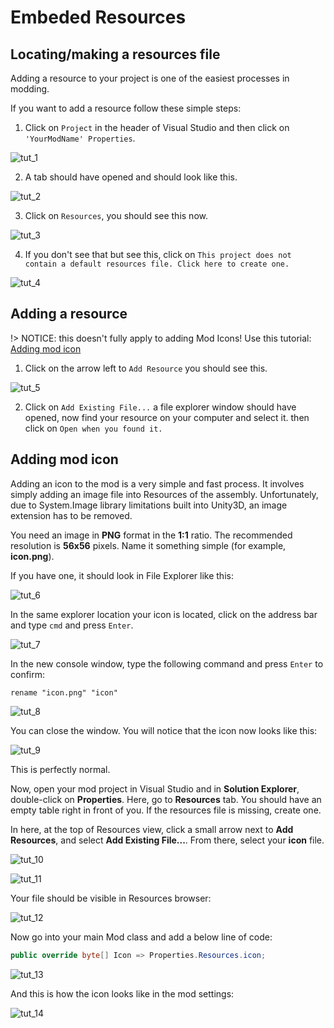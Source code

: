 # Embeded Resources

## Locating/making a resources file

Adding a resource to your project is one of the easiest processes in modding.

If you want to add a resource follow these simple steps:

1. Click on `Project` in the header of Visual Studio and then click on `'YourModName' Properties`.

![tut_1](/EmbededResources/Media/1.png)

2. A tab should have opened and should look like this.

![tut_2](/EmbededResources/Media/2.png)

3. Click on `Resources`, you should see this now.

![tut_3](/EmbededResources/Media/3.png)

4. If you don't see that but see this, click on `This project does not contain a default resources file. Click here to create one.`

![tut_4](/EmbededResources/Media/4.png)

## Adding a resource

!> NOTICE: this doesn't fully apply to adding Mod Icons! Use this tutorial: [Adding mod icon](ForCreators/EmbededResources.md?id=adding-mod-icon)

1. Click on the arrow left to `Add Resource` you should see this.

![tut_5](/EmbededResources/Media/5.png)

2. Click on `Add Existing File...` a file explorer window should have opened, now find your resource on your computer and select it. then click on `Open when you found it.`

## Adding mod icon

Adding an icon to the mod is a very simple and fast process. It involves simply adding an image file into Resources of the assembly. Unfortunately, due to System.Image library limitations built into Unity3D, an image extension has to be removed.

You need an image in **PNG** format in the **1:1** ratio. The recommended resolution is **56x56** pixels. Name it something simple (for example, **icon.png**).

If you have one, it should look in File Explorer like this:

![tut_6](/AddingModIcon/Media/1.png)

In the same explorer location your icon is located, click on the address bar and type `cmd` and press `Enter`.

![tut_7](/AddingModIcon/Media/2.png)

In the new console window, type the following command and press `Enter` to confirm:

```batch
rename "icon.png" "icon"
```

![tut_8](/AddingModIcon/Media/3.png)

You can close the window. You will notice that the icon now looks like this:

![tut_9](/AddingModIcon/Media/4.png)

This is perfectly normal.

Now, open your mod project in Visual Studio and in **Solution Explorer**, double-click on **Properties**. Here, go to **Resources** tab. You should have an empty table right in front of you. If the resources file is missing, create one.

In here, at the top of Resources view, click a small arrow next to **Add Resources**, and select **Add Existing File...**. From there, select your **icon** file.

![tut_10](/AddingModIcon/Media/5.png)

![tut_11](/AddingModIcon/Media/6.png)

Your file should be visible in Resources browser:

![tut_12](/AddingModIcon/Media/7.png)

Now go into your main Mod class and add a below line of code:

```csharp
public override byte[] Icon => Properties.Resources.icon;
```

![tut_13](/AddingModIcon/Media/8.png)

And this is how the icon looks like in the mod settings:

![tut_14](/AddingModIcon/Media/9.png)
